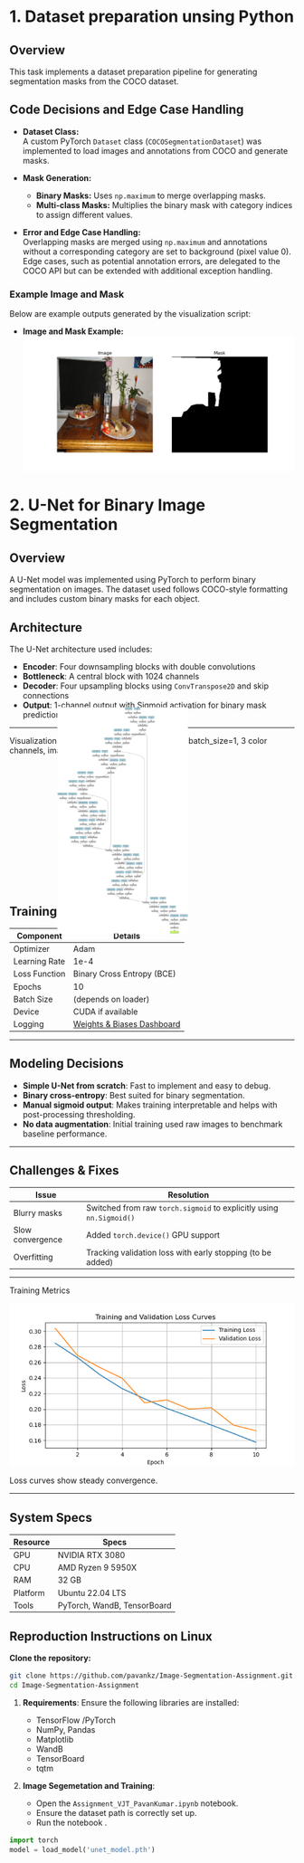 # 1. Dataset preparation unsing Python

## Overview
This task implements a dataset preparation pipeline for generating segmentation masks from the COCO dataset.

## Code Decisions and Edge Case Handling
- **Dataset Class:**  
  A custom PyTorch `Dataset` class (`COCOSegmentationDataset`) was implemented to load images and annotations from COCO and generate masks.
  
- **Mask Generation:**  
  - **Binary Masks:** Uses `np.maximum` to merge overlapping masks.
  - **Multi-class Masks:** Multiplies the binary mask with category indices to assign different values.
  
- **Error and Edge Case Handling:**  
  Overlapping masks are merged using `np.maximum` and annotations without a corresponding category are set to background (pixel value 0). Edge cases, such as potential annotation errors, are delegated to the COCO API but can be extended with additional exception handling.

### Example Image and Mask

Below are example outputs generated by the visualization script:

- **Image and Mask Example:**  
  ![Example Image](https://github.com/pavankz/Image-Segmentation-Assignmnet/blob/main/COCO/visualize_images/img_0010.png)

  
#  2. U-Net for Binary Image Segmentation
## Overview

A U-Net model was implemented using PyTorch to perform binary segmentation on images. The dataset used follows COCO-style formatting and includes custom binary masks for each object.

## Architecture
The U-Net architecture used includes:

- **Encoder**: Four downsampling blocks with double convolutions
- **Bottleneck**: A central block with 1024 channels
- **Decoder**: Four upsampling blocks using `ConvTranspose2D` and skip connections
- **Output**: 1-channel output with Sigmoid activation for binary mask prediction

---
Visualization of architecture with sample input : batch_size=1, 3 color channels, image size 224x224
<img src="https://github.com/pavankz/Image-Segmentation-Assignmnet/blob/main/COCO/unet_architecture.png?raw=true" style="transform: rotate(90deg); width:400px;" />
##  Training Configuration

| Component       | Details              |
|----------------|----------------------|
| Optimizer       | Adam                |
| Learning Rate   | 1e-4                |
| Loss Function   | Binary Cross Entropy (BCE) |
| Epochs          | 10                  |
| Batch Size      | (depends on loader) |
| Device          | CUDA if available   |
| Logging         | [Weights & Biases Dashboard](https://wandb.ai/your-username/unet-segmentation) |

---
##  Modeling Decisions

- **Simple U-Net from scratch**: Fast to implement and easy to debug.
- **Binary cross-entropy**: Best suited for binary segmentation.
- **Manual sigmoid output**: Makes training interpretable and helps with post-processing thresholding.
- **No data augmentation**: Initial training used raw images to benchmark baseline performance.

---
##  Challenges & Fixes

| Issue | Resolution |
|-------|------------|
| Blurry masks | Switched from raw `torch.sigmoid` to explicitly using `nn.Sigmoid()` |
| Slow convergence | Added `torch.device()` GPU support |
| Overfitting | Tracking validation loss with early stopping (to be added) |

---

Training Metrics

![loss_curves](https://github.com/pavankz/Image-Segmentation-Assignmnet/blob/main/COCO/loss_curves.png)

Loss curves show steady convergence.

---
##  System Specs

| Resource | Specs |
|----------|-------|
| GPU      | NVIDIA RTX 3080 |
| CPU      | AMD Ryzen 9 5950X |
| RAM      | 32 GB |
| Platform | Ubuntu 22.04 LTS |
| Tools    | PyTorch, WandB, TensorBoard |


## Reproduction Instructions on Linux
**Clone the repository:**
   ```bash
   git clone https://github.com/pavankz/Image-Segmentation-Assignment.git
   cd Image-Segmentation-Assignment
```

1. **Requirements**:
    Ensure the following libraries are installed:
    - TensorFlow /PyTorch
    - NumPy, Pandas
    - Matplotlib
    - WandB
    - TensorBoard
    - tqtm

2. **Image Segemetation and Training**:
    - Open the `Assignment_VJT_PavanKumar.ipynb` notebook.
    - Ensure the dataset path is correctly set up.
    - Run the notebook .

  ```python
import torch
model = load_model('unet_model.pth')
 ```
